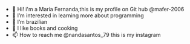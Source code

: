 - 👋 Hi! i'm a Maria Fernanda,this is my profile on Git hub @mafer-2006
- 👀 I’m interested in learning more about programming
- 🌱 I’m brazilian
- 💞️ I like books and cooking
- 📫 How to reach me @nandasantos_79 this is my instagram

